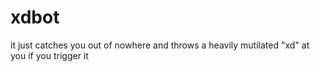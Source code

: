# xdbot
it just catches you out of nowhere and throws a heavily mutilated "xd" at you if you trigger it

